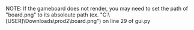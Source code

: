 NOTE: If the gameboard does not render, you may need to set the path of "board.png" to its absoloute path (ex. "C:\\[USER]\\Downloads\\prod2\\board.png") on line 29 of gui.py
